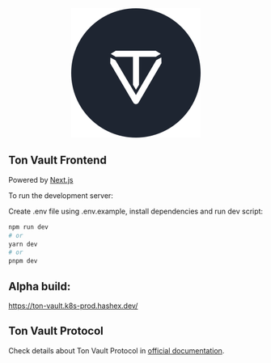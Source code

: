 
<div align="center">
<img src="https://raw.githubusercontent.com/tonvault/tonconnect-manifest/main/apple-icon.svg" alt="Ton Vault Logo">
</div>

## Ton Vault Frontend
Powered by [Next.js](https://nextjs.org/)

To run the development server:

Create .env file using .env.example, install dependencies and run dev script:

```bash
npm run dev
# or
yarn dev
# or
pnpm dev
```

## Alpha build:
https://ton-vault.k8s-prod.hashex.dev/

## Ton Vault Protocol

Check details about Ton Vault Protocol in  [official documentation](https://tonvault.gitbook.io/docs/).

